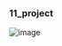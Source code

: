 ### 11_project
![image](https://github.com/user-attachments/assets/3dec89cc-55a7-4c0a-9b85-8359397d438d)



